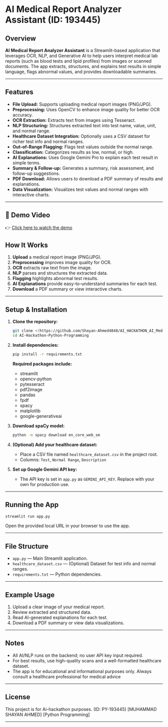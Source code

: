 # AI Medical Report Analyzer Assistant (ID: 193445)

## Overview

**AI Medical Report Analyzer Assistant** is a Streamlit-based application that leverages OCR, NLP, and Generative AI to help users interpret medical lab reports (such as blood tests and lipid profiles) from images or scanned documents. The app extracts, structures, and explains test results in simple language, flags abnormal values, and provides downloadable summaries.

---

## Features

- **File Upload:** Supports uploading medical report images (PNG/JPG).
- **Preprocessing:** Uses OpenCV to enhance image quality for better OCR accuracy.
- **OCR Extraction:** Extracts text from images using Tesseract.
- **NLP Structuring:** Structures extracted text into test name, value, unit, and normal range.
- **Healthcare Dataset Integration:** Optionally uses a CSV dataset for richer test info and normal ranges.
- **Out-of-Range Flagging:** Flags test values outside the normal range.
- **Classification:** Categorizes results as low, normal, or high.
- **AI Explanations:** Uses Google Gemini Pro to explain each test result in simple terms.
- **Summary & Follow-up:** Generates a summary, risk assessment, and follow-up suggestions.
- **PDF Download:** Allows users to download a PDF summary of results and explanations.
- **Data Visualization:** Visualizes test values and normal ranges with interactive charts.

---
## 🎥 Demo Video

👉 [Click here to watch the demo](Demo.mp4)
## How It Works

1. **Upload** a medical report image (PNG/JPG).
2. **Preprocessing** improves image quality for OCR.
3. **OCR** extracts raw text from the image.
4. **NLP** parses and structures the extracted data.
5. **Flagging** highlights abnormal test results.
6. **AI Explanations** provide easy-to-understand summaries for each test.
7. **Download** a PDF summary or view interactive charts.

---

## Setup & Installation

1. **Clone the repository:**
   ```sh
   git clone <(https://github.com/Shayan-Ahmed4848/AI_HACKATHON_AI_Medical_Report_Analyzer_PY-193445)>
   cd AI-Hackathon-Python-Programming
   ```

2. **Install dependencies:**
   ```sh
   pip install -r requirements.txt
   ```

   **Required packages include:**
   - streamlit
   - opencv-python
   - pytesseract
   - pdf2image
   - pandas
   - fpdf
   - spacy
   - matplotlib
   - google-generativeai

3. **Download spaCy model:**
   ```sh
   python -m spacy download en_core_web_sm
   ```

4. **(Optional) Add your healthcare dataset:**
   - Place a CSV file named `healthcare_dataset.csv` in the project root.
   - Columns: `Test`, `Normal Range`, `Description`

5. **Set up Google Gemini API key:**
   - The API key is set in `app.py` as `GEMINI_API_KEY`. Replace with your own for production use.

---

## Running the App

```sh
streamlit run app.py
```

Open the provided local URL in your browser to use the app.

---

## File Structure

- `app.py` — Main Streamlit application.
- `healthcare_dataset.csv` — (Optional) Dataset for test info and normal ranges.
- `requirements.txt` — Python dependencies.

---

## Example Usage

1. Upload a clear image of your medical report.
2. Review extracted and structured data.
3. Read AI-generated explanations for each test.
4. Download a PDF summary or view data visualizations.

---

## Notes

- All AI/NLP runs on the backend; no user API key input required.
- For best results, use high-quality scans and a well-formatted healthcare dataset.
- The app is for educational and informational purposes only. Always consult a healthcare professional for medical advice


---

## License

This project is for Ai-hackathon purposes. 
(ID: PY-193445) [MUHAMMAD SHAYAN AHMED] 
[Python Programming]

---
